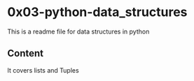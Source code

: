 # 0x03-python-data_structures
This is a readme file for data structures in python

## Content
It covers lists and Tuples
